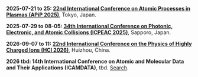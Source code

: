 **2025-07-21 to 25: [22nd International Conference on Atomic Processes in Plasmas (APiP 2025)](https://yebisu.ils.uec.ac.jp/apip2025/)**, Tokyo, Japan.

**2025-07-29 to 08-05: [34th International Conference on Photonic, Electronic, and Atomic Collisions (ICPEAC 2025)](https://icpeac2025.jp)**, Sapporo, Japan.

**2026-09-07 to 11: [22nd International Conference on the Physics of Highly Charged Ions (HCI 2026)](https://indico.impcas.ac.cn/event/75/)**, Huizhou, China.

**2026 tbd: 14th International Conference on Atomic and Molecular Data and Their Applications (ICAMDATA)**, tbd. [Search](https://www.google.com/search?q=14th+International+Conference+on+Atomic+and+Molecular+Data+and+Their+Applications+ICAMDATA+2026).

